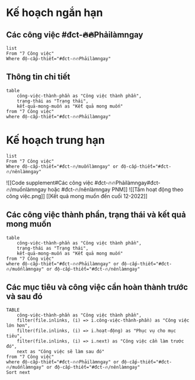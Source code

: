 # Kế hoạch ngắn hạn
## Các công việc #đct-🔥🔥Phảilàmngay
```dataview
list
From "7 Công việc" 
Where độ-cấp-thiết="#đct-🔥🔥Phảilàmngay" 
```

## Thông tin chi tiết
```dataview 
table 
	công-việc-thành-phần as "Công việc thành phần", 
	trạng-thái as "Trạng thái", 
	kết-quả-mong-muốn as "Kết quả mong muốn"
from "7 Công việc" 
where độ-cấp-thiết="#đct-🔥🔥Phảilàmngay"
```
# Kế hoạch trung hạn
```dataview
list
From "7 Công việc" 
Where độ-cấp-thiết="#đct-🔥/muốnlàmngay" or độ-cấp-thiết="#đct-🔥/nênlàmngay" 
```
![[Code supplement#Các công việc #đct-🔥🔥Phảilàmngay#đct-🔥/muốnlàmngay hoặc #đct-🔥/nênlàmngay PNM]]
![[Tầm hoạt động theo công việc.png]]
[[Kết quả mong muốn đến cuối 12-2022]]
## Các công việc thành phần, trạng thái và kết quả mong muốn
```dataview 
table 
	công-việc-thành-phần as "Công việc thành phần", 
	trạng-thái as "Trạng thái", 
	kết-quả-mong-muốn as "Kết quả mong muốn"
from "7 Công việc" 
where độ-cấp-thiết="#đct-🔥🔥Phảilàmngay" or độ-cấp-thiết="#đct-🔥/muốnlàmngay" or độ-cấp-thiết="#đct-🔥/nênlàmngay"  
```
## Các mục tiêu và công việc cần hoàn thành trước và sau đó
```dataview
TABLE
	công-việc-thành-phần as "Công việc thành phần", 
	filter(file.inlinks, (i) => i.công-việc-thành-phần) as "Công việc lớn hơn", 
	filter(file.inlinks, (i) => i.hoạt-động) as "Phục vụ cho mục tiêu", 
	filter(file.inlinks, (i) => i.next) as "Công việc cần làm trước đó",
	next as "Công việc sẽ làm sau đó"
from "7 Công việc"   
where độ-cấp-thiết="#đct-🔥🔥Phảilàmngay" or độ-cấp-thiết="#đct-🔥/muốnlàmngay" or độ-cấp-thiết="#đct-🔥/nênlàmngay"  
Sort next
```
